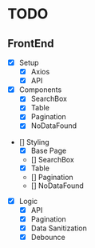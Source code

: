 # TODO

## FrontEnd

- [x] Setup
  - [x] Axios
  - [x] API
- [X] Components
  - [X] SearchBox
  - [X] Table
  - [X] Pagination
  - [X] NoDataFound
- [] Styling
  - [X] Base Page
  - [] SearchBox
  - [X] Table
  - [] Pagination
  - [] NoDataFound
- [X] Logic
  - [x] API
  - [X] Pagination
  - [X] Data Sanitization
  - [X] Debounce
